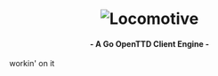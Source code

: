<div align="center">

<h1><img src="https://raw.githubusercontent.com/giantfroje/locomotive/main/assets/locomotive-big.png" alt="Locomotive"></h1>

#### - A Go OpenTTD Client Engine -

</div>

workin' on it
